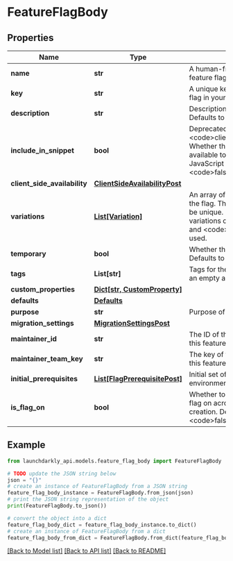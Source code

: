 # FeatureFlagBody


## Properties

Name | Type | Description | Notes
------------ | ------------- | ------------- | -------------
**name** | **str** | A human-friendly name for the feature flag | 
**key** | **str** | A unique key used to reference the flag in your code | 
**description** | **str** | Description of the feature flag. Defaults to an empty string. | [optional] 
**include_in_snippet** | **bool** | Deprecated, use &lt;code&gt;clientSideAvailability&lt;/code&gt;. Whether this flag should be made available to the client-side JavaScript SDK. Defaults to &lt;code&gt;false&lt;/code&gt;. | [optional] 
**client_side_availability** | [**ClientSideAvailabilityPost**](ClientSideAvailabilityPost.md) |  | [optional] 
**variations** | [**List[Variation]**](Variation.md) | An array of possible variations for the flag. The variation values must be unique. If omitted, two boolean variations of &lt;code&gt;true&lt;/code&gt; and &lt;code&gt;false&lt;/code&gt; will be used. | [optional] 
**temporary** | **bool** | Whether the flag is a temporary flag. Defaults to &lt;code&gt;true&lt;/code&gt;. | [optional] 
**tags** | **List[str]** | Tags for the feature flag. Defaults to an empty array. | [optional] 
**custom_properties** | [**Dict[str, CustomProperty]**](CustomProperty.md) |  | [optional] 
**defaults** | [**Defaults**](Defaults.md) |  | [optional] 
**purpose** | **str** | Purpose of the flag | [optional] 
**migration_settings** | [**MigrationSettingsPost**](MigrationSettingsPost.md) |  | [optional] 
**maintainer_id** | **str** | The ID of the member who maintains this feature flag | [optional] 
**maintainer_team_key** | **str** | The key of the team that maintains this feature flag | [optional] 
**initial_prerequisites** | [**List[FlagPrerequisitePost]**](FlagPrerequisitePost.md) | Initial set of prerequisite flags for all environments | [optional] 
**is_flag_on** | **bool** | Whether to automatically turn the flag on across all environments at creation. Defaults to &lt;code&gt;false&lt;/code&gt;. | [optional] 

## Example

```python
from launchdarkly_api.models.feature_flag_body import FeatureFlagBody

# TODO update the JSON string below
json = "{}"
# create an instance of FeatureFlagBody from a JSON string
feature_flag_body_instance = FeatureFlagBody.from_json(json)
# print the JSON string representation of the object
print(FeatureFlagBody.to_json())

# convert the object into a dict
feature_flag_body_dict = feature_flag_body_instance.to_dict()
# create an instance of FeatureFlagBody from a dict
feature_flag_body_from_dict = FeatureFlagBody.from_dict(feature_flag_body_dict)
```
[[Back to Model list]](../README.md#documentation-for-models) [[Back to API list]](../README.md#documentation-for-api-endpoints) [[Back to README]](../README.md)


